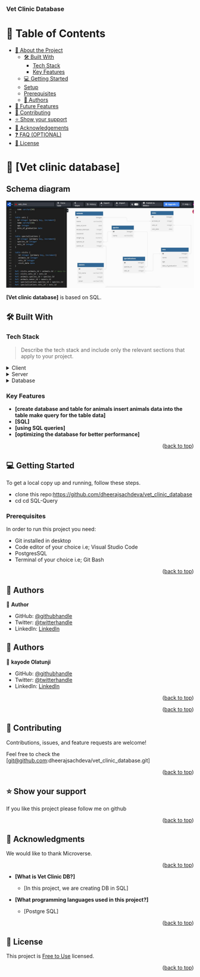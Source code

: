 <a name="readme-top"></a>

  <h3><b>Vet Clinic Database</b></h3>

</div>

# 📗 Table of Contents

- [📖 About the Project](#about-project)
  - [🛠 Built With](#built-with)
    - [Tech Stack](#tech-stack)
    - [Key Features](#key-features)
  - [💻 Getting Started](#getting-started)
  - [Setup](#setup)
  - [Prerequisites](#prerequisites)
  - [👥 Authors](#authors)
- [🔭 Future Features](#future-features)
- [🤝 Contributing](#contributing)
- [⭐️ Show your support](#support)
- [🙏 Acknowledgements](#acknowledgements)
- [❓ FAQ (OPTIONAL)](#faq)
- [📝 License](#license)

# 📖 [Vet clinic database] <a name="Vet clinic database is a database project where we create data structure using relational database for a vet clinic"></a>

## Schema diagram

![screenshot](./schema.jpg)

**[Vet clinic database]** is based on SQL.

## 🛠 Built With <a name="built-with"></a>

### Tech Stack <a name="tech-stack"></a>

> Describe the tech stack and include only the relevant sections that apply to your project.

<details>
  <summary>Client</summary>
  <ul>
    <li><a href=#>SQL</a></li>
  </ul>
</details>

<details>
  <summary>Server</summary>
  <ul>
    <li><a href=#>Local Machine</a></li>
  </ul>
</details>

<details>
<summary>Database</summary>
  <ul>
    <li><a href=#>Postgre SQL</a></li>
  </ul>
</details>

### Key Features <a name="key-features"></a>

- **[create database and table for animals insert animals data into the table make query for the table data]**
- **[SQL]**
- **[using SQL queries]**
- **[optimizing the database for better performance]**

<p align="right">(<a href="#readme-top">back to top</a>)</p>

## 💻 Getting Started <a name="getting-started"></a>

To get a local copy up and running, follow these steps.

- clone this repo:https://github.com/dheerajsachdeva/vet_clinic_database
- cd cd SQL-Query

### Prerequisites

In order to run this project you need:

- Git installed in desktop
- Code editor of your choice i.e; Visual Studio Code
- PostgresSQL
- Terminal of your choice i.e; Git Bash

<p align="right">(<a href="#readme-top">back to top</a>)</p>

## 👥 Authors <a name="DHEERAJ SACHDEVA"></a>

👤 **Author**

- GitHub: [@githubhandle](https://github.com/dheerajsachdeva)
- Twitter: [@twitterhandle](https://twitter.com/dheerajarya)
- LinkedIn: [LinkedIn](https://www.linkedin.com/in/dheeraj-sachdeva-502b2b8/)

## 👥 Authors <a name="authors"></a>

👤 **kayode Olatunji**

- GitHub: [@githubhandle](https://github.com/Jolak5)
- Twitter: [@twitterhandle](https://twitter.com/I_amBabakay)
- LinkedIn: [LinkedIn](https://www.linkedin.com/in/olatunji-kayode/)

<p align="right">(<a href="#readme-top">back to top</a>)</p>

<p align="right">(<a href="#readme-top">back to top</a>)</p>

## 🤝 Contributing <a name="contributing"></a>

Contributions, issues, and feature requests are welcome!

Feel free to check the [git@github.com:dheerajsachdeva/vet_clinic_database.git]

<p align="right">(<a href="#readme-top">back to top</a>)</p>

## ⭐️ Show your support <a name="support"></a>

If you like this project please follow me on github

<p align="right">(<a href="#readme-top">back to top</a>)</p>

## 🙏 Acknowledgments <a name="acknowledgements"></a>

We would like to thank Microverse.

<p align="right">(<a href="#readme-top">back to top</a>)</p>

- **[What is Vet Clinic DB?]**

  - [In this project, we are creating DB in SQL]

- **[What programming languages used in this project?]**

  - [Postgre SQL]

<p align="right">(<a href="#readme-top">back to top</a>)</p>

## 📝 License <a name="license"></a>

This project is [Free to Use](./LICENSE) licensed.

<p align="right">(<a href="#readme-top">back to top</a>)</p>
